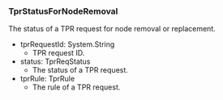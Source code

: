 ### TprStatusForNodeRemoval
The status of a TPR request for node removal or replacement.

- tprRequestId: System.String
  - TPR request ID.
- status: TprReqStatus
  - The status of a TPR request.
- tprRule: TprRule
  - The rule of a TPR request.
